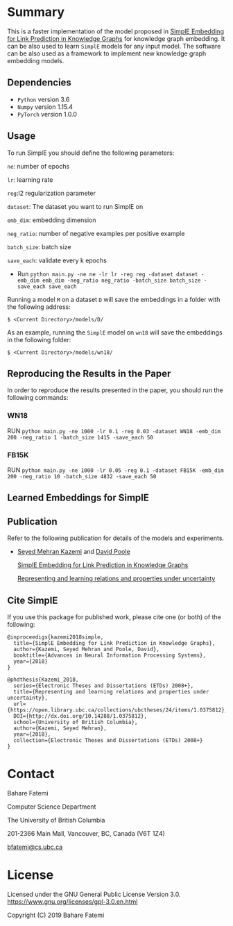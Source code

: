 Summary
=======

This is a faster implementation of the model proposed in [SimplE Embedding for Link Prediction in Knowledge Graphs](https://papers.nips.cc/paper/7682-simple-embedding-for-link-prediction-in-knowledge-graphs) for knowledge graph embedding. It can be also used to learn `SimplE` models for any input model. The software can be also used as a framework to implement new knowledge graph embedding models.


## Dependencies

* `Python` version 3.6
* `Numpy` version 1.15.4
* `PyTorch` version 1.0.0

## Usage

To run SimplE you should define the following parameters:

`ne`: number of epochs

`lr`: learning rate

`reg`:l2 regularization parameter

`dataset`: The dataset you want to run SimplE on

`emb_dim`: embedding dimension

`neg_ratio`: number of negative examples per positive example

`batch_size`: batch size

`save_each`: validate every k epochs

* Run `python main.py -ne ne -lr lr -reg reg -dataset dataset -emb_dim emb_dim -neg_ratio neg_ratio -batch_size batch_size -save_each save_each`


Running a model `M` on a dataset `D` will save the embeddings in a folder with the following address:

    $ <Current Directory>/models/D/

As an example, running the `SimplE` model on `wn18` will save the embeddings in the following folder:

    $ <Current Directory>/models/wn18/
    

## Reproducing the Results in the Paper

In order to reproduce the results presented in the paper, you should run the following commands:

### WN18

RUN `python main.py -ne 1000 -lr 0.1 -reg 0.03 -dataset WN18 -emb_dim 200 -neg_ratio 1 -batch_size 1415 -save_each 50`

### FB15K

RUN `python main.py -ne 1000 -lr 0.05 -reg 0.1 -dataset FB15K -emb_dim 200 -neg_ratio 10 -batch_size 4832 -save_each 50`

## Learned Embeddings for SimplE



## Publication

Refer to the following publication for details of the models and experiments.

- [Seyed Mehran Kazemi](https://mehran-k.github.io/) and [David Poole](http://www.cs.ubc.ca/~poole)

  [SimplE Embedding for Link Prediction in Knowledge Graphs](https://papers.nips.cc/paper/7682-simple-embedding-for-link-prediction-in-knowledge-graphs)
  
  [Representing and learning relations and properties under uncertainty](https://open.library.ubc.ca/collections/ubctheses/24/items/1.0375812)


## Cite SimplE

If you use this package for published work, please cite one (or both) of the following:

    @inproceedigs{kazemi2018simple,
      title={SimplE Embedding for Link Prediction in Knowledge Graphs},
      author={Kazemi, Seyed Mehran and Poole, David},
      booktitle={Advances in Neural Information Processing Systems},
      year={2018}
    }
    
    @phdthesis{Kazemi_2018, 
      series={Electronic Theses and Dissertations (ETDs) 2008+}, 
      title={Representing and learning relations and properties under uncertainty}, 
      url={https://open.library.ubc.ca/collections/ubctheses/24/items/1.0375812}, 
      DOI={http://dx.doi.org/10.14288/1.0375812}, 
      school={University of British Columbia}, 
      author={Kazemi, Seyed Mehran}, 
      year={2018}, 
      collection={Electronic Theses and Dissertations (ETDs) 2008+}
    }

Contact
=======

Bahare Fatemi

Computer Science Department

The University of British Columbia

201-2366 Main Mall, Vancouver, BC, Canada (V6T 1Z4)  

<bfatemi@cs.ubc.ca>


License
=======

Licensed under the GNU General Public License Version 3.0.
<https://www.gnu.org/licenses/gpl-3.0.en.html>


Copyright (C) 2019 Bahare Fatemi
